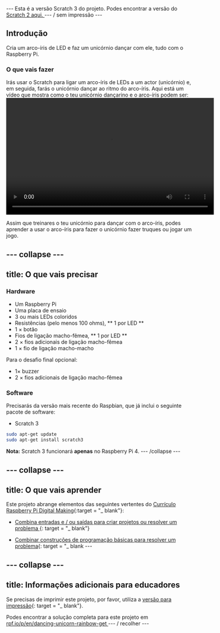 \--- Esta é a versão Scratch 3 do projeto. Podes encontrar a versão do [ Scratch 2 aqui. ](https://projects.raspberrypi.org/en/projects/dancing-unicorn-rainbow-scratch2) \--- / sem impressão \---

## Introdução

Cria um arco-íris de LED e faz um unicórnio dançar com ele, tudo com o Raspberry Pi.

### O que vais fazer

Irás usar o Scratch para ligar um arco-íris de LEDs a um actor (unicórnio) e, em seguida, farás o unicórnio dançar ao ritmo do arco-íris. Aqui está um vídeo que mostra como o teu unicórnio dançarino e o arco-íris podem ser:<video width="560" height="315" controls> <source src="resources/Screencast.mp4" type="video/mp4"> O teu navegador não suporta a tag de vídeo, tenta o FireFox ou o Chrome </video> 

Assim que treinares o teu unicórnio para dançar com o arco-íris, podes aprender a usar o arco-íris para fazer o unicórnio fazer truques ou jogar um jogo.

## \--- collapse \---

## title: O que vais precisar

### Hardware

+ Um Raspberry Pi
+ Uma placa de ensaio
+ 3 ou mais LEDs coloridos
+ Resistências (pelo menos 100 ohms), ** 1 por LED **
+ 1 × botão
+ Fios de ligação macho-fêmea, ** 1 por LED **
+ 2 × fios adicionais de ligação macho-fêmea
+ 1 × fio de ligação macho-macho

Para o desafio final opcional:

+ 1× buzzer
+ 2 × fios adicionais de ligação macho-fêmea

### Software

Precisarás da versão mais recente do Raspbian, que já inclui o seguinte pacote de software:

+ Scratch 3

```bash
sudo apt-get update
sudo apt-get install scratch3
```

**Nota:** Scratch 3 funcionará **apenas** no Raspberry Pi 4. \--- /collapse \---

## \--- collapse \---

## title: O que vais aprender

Este projeto abrange elementos das seguintes vertentes do [Currículo Raspberry Pi Digital Making](http://rpf.io/curriculum){:target = "_ blank"}:

+ [ Combina entradas e / ou saídas para criar projetos ou resolver um problema ](https://curriculum.raspberrypi.org/physical-computing/builder/) {: target = "_ blank"}

+ [Combinar construções de programação básicas para resolver um problema](https://www.raspberrypi.org/curriculum/programming/builder){: target = "_ blank \---

## \--- collapse \---

## title: Informações adicionais para educadores

Se precisas de imprimir este projeto, por favor, utiliza a [versão para impressão](https://projects.raspberrypi.org/en/projects/dancing-unicorn-rainbow/print){: target = "_ blank"}.

Podes encontrar a solução completa para este projeto em [ rpf.io/p/en/dancing-unicorn-rainbow-get ](https://rpf.io/p/en/dancing-unicorn-rainbow-get) \--- / recolher \---